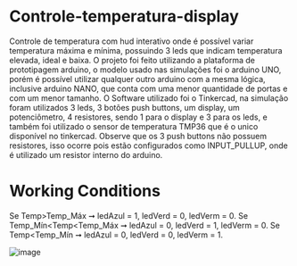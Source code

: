 # Controle-temperatura-display
Controle de temperatura com hud interativo onde é possível variar temperatura máxima e mínima, possuindo 3 leds que indicam temperatura elevada, ideal e baixa. O projeto foi feito utilizando a plataforma de prototipagem arduino, o modelo usado nas simulações foi o arduino UNO, porém é possível utilizar qualquer outro arduino com a mesma lógica, inclusive arduino NANO, que conta com uma menor quantidade de portas e com um menor tamanho.
O Software utilizado foi o Tinkercad, na simulação foram utilizados 3 leds, 3 botões push buttons, um display, um potenciômetro, 4 resistores, sendo 1 para o display e 3 para os leds, e também foi utilizado o sensor de temperatura TMP36 que é o unico disponível no tinkercad.
Observe que os 3 push buttons não possuem resistores, isso ocorre pois estão configurados como INPUT_PULLUP, onde é utilizado um resistor interno do arduino.

# Working Conditions

Se Temp>Temp_Máx ➞ ledAzul = 1, ledVerd = 0, ledVerm = 0.
Se Temp_Mín<Temp<Temp_Máx ➞ ledAzul = 0, ledVerd = 1, ledVerm = 0.
Se Temp<Temp_Mín ➞ ledAzul = 0, ledVerd = 0, ledVerm = 1.

![image](https://github.com/hassuncao06/Controle-temperatura-display/assets/93269234/82598bbe-e00d-46b7-bd8f-fd575faa15a9)
